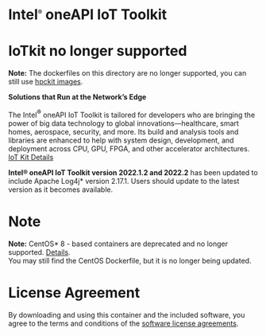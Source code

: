 # Intel<sup><font size=2>®</font></sup> oneAPI IoT Toolkit

# IoTkit no longer supported
**Note:** The dockerfiles on this directory are no longer supported, you can still use [hpckit images](https://hub.docker.com/r/intel/hpckit).


**Solutions that Run at the Network’s Edge**

The Intel<sup><font size=2>®</font></sup> oneAPI IoT Toolkit is tailored for developers who are bringing the power of big data technology to global innovations—healthcare, smart homes, aerospace, security, and more. Its build and analysis tools and libraries are enhanced to help with system design, development, and deployment across CPU, GPU, FPGA, and other accelerator architectures. [IoT Kit Details](https://software.intel.com/oneapi/iot-kit)

**Intel® oneAPI IoT Toolkit version 2022.1.2 and 2022.2** has been updated to include Apache Log4j* version 2.17.1. Users should update to the latest version as it becomes available.

# Note
**Note:** CentOS* 8 - based containers are deprecated and no longer supported. [Details](https://www.centos.org/centos-linux-eol/). <br />
You may still find the CentOS Dockerfile, but it is no longer being updated.

# License Agreement

By downloading and using this container and the included software, you agree to the terms and conditions of the [software license agreements](https://github.com/intel/oneapi-containers/tree/master/licensing).
